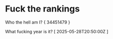 # Fuck the rankings

Who the hell am I?
{ 34451479 }

What fucking year is it?
[ 2025-05-28T20:50:00Z ]
